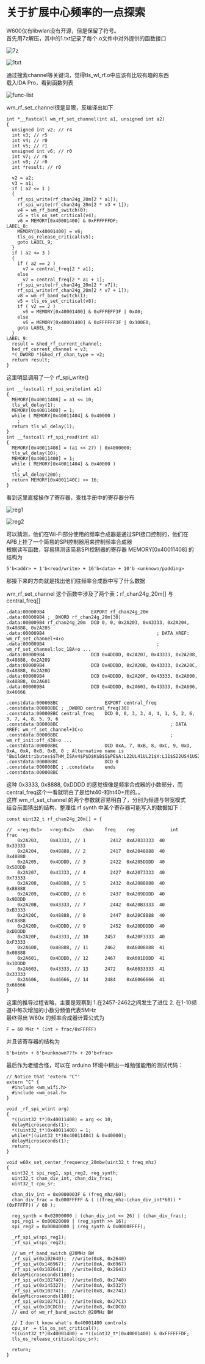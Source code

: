 # 关于扩展中心频率的一点探索  

W600仅有libwlan没有开源，但是保留了符号。  
首先用7z解压，其中的1.txt记录了每个.o文件中对外提供的函数接口  

![7z](https://github.com/libc0607/w60x-rf-hacking/blob/main/screenshots/20201101141251.jpg)

![1txt](https://github.com/libc0607/w60x-rf-hacking/blob/main/screenshots/20201101141230.jpg)


通过搜索channel等关键词，觉得tls_wl_rf.o中应该有比较有趣的东西  
载入IDA Pro，看到函数列表  

![func-list](https://github.com/libc0607/w60x-rf-hacking/blob/main/screenshots/20201101140901.jpg)

wm_rf_set_channel很是显眼，反编译出如下 

```
int *__fastcall wm_rf_set_channel(int a1, unsigned int a2)
{
  unsigned int v2; // r4
  int v3; // r5
  int v4; // r0
  int v5; // r1
  unsigned int v6; // r0
  int v7; // r6
  int v8; // r0
  int *result; // r0

  v2 = a2;
  v3 = a1;
  if ( a2 <= 1 )
  {
    rf_spi_write(rf_chan24g_20m[2 * a1]);
    rf_spi_write(rf_chan24g_20m[2 * v3 + 1]);
    v4 = wm_rf_band_switch(0);
    v5 = tls_os_set_critical(v4);
    v6 = MEMORY[0x40001400] & 0xFFFFFFDF;
LABEL_8:
    MEMORY[0x40001400] = v6;
    tls_os_release_critical(v5);
    goto LABEL_9;
  }
  if ( a2 <= 3 )
  {
    if ( a2 == 2 )
      v7 = central_freq[2 * a1];
    else
      v7 = central_freq[2 * a1 + 1];
    rf_spi_write(rf_chan24g_20m[2 * v7]);
    rf_spi_write(rf_chan24g_20m[2 * v7 + 1]);
    v8 = wm_rf_band_switch(1);
    v5 = tls_os_set_critical(v8);
    if ( v2 == 2 )
      v6 = MEMORY[0x40001400] & 0xFFFEFF3F | 0xA0;
    else
      v6 = MEMORY[0x40001400] & 0xFFFFFF3F | 0x100E0;
    goto LABEL_8;
  }
LABEL_9:
  result = &hed_rf_current_channel;
  hed_rf_current_channel = v3;
  *(_DWORD *)&hed_rf_chan_type = v2;
  return result;
}
```



这里明显调用了一个 rf_spi_write()
```
int __fastcall rf_spi_write(int a1)
{
  MEMORY[0x40011408] = a1 << 10;
  tls_wl_delay(1);
  MEMORY[0x40011400] = 1;
  while ( MEMORY[0x40011404] & 0x40000 )
    ;
  return tls_wl_delay(1);
}
int __fastcall rf_spi_read(int a1)
{
  MEMORY[0x40011408] = (a1 << 27) | 0x4000000;
  tls_wl_delay(10);
  MEMORY[0x40011400] = 1;
  while ( MEMORY[0x40011404] & 0x40000 )
    ;
  tls_wl_delay(200);
  return MEMORY[0x4001140C] >> 16;
}
```

看到这里直接操作了寄存器，查找手册中的寄存器分布  

![reg1](https://github.com/libc0607/w60x-rf-hacking/blob/main/screenshots/20201101144440.jpg)  

![reg2](https://github.com/libc0607/w60x-rf-hacking/blob/main/screenshots/20201101145004.jpg)  


可以猜测，他们在Wi-Fi部分使用的频率合成器是通过SPI接口控制的，他们在APB上挂了一个简易的SPI控制器用来控制频率合成器  
根据读写函数，容易猜测该简易SPI控制器的寄存器 MEMORY[0x40011408] 的结构为  
```
5'b<addr> + 1'b<read/write> + 16'b<data> + 10'b <unknown/padding>
```

那接下来的方向就是找出他们往频率合成器中写了什么数据  

wm_rf_set_channel 这个函数中涉及了两个表：rf_chan24g_20m[] 与 central_freq[]  
```
.data:000009B4                 EXPORT rf_chan24g_20m
.data:000009B4 ; _DWORD rf_chan24g_20m[30]
.data:000009B4 rf_chan24g_20m  DCD 0, 0, 0x2A203, 0x43333, 0x2A204, 0x48888, 0x2A205
.data:000009B4                                         ; DATA XREF: wm_rf_set_channel+4↑o
.data:000009B4                                         ; wm_rf_set_channel:loc_1BA↑o ...
.data:000009B4                 DCD 0x4DDDD, 0x2A207, 0x43333, 0x2A208, 0x48888, 0x2A209
.data:000009B4                 DCD 0x4DDDD, 0x2A20B, 0x43333, 0x2A20C, 0x48888, 0x2A20D
.data:000009B4                 DCD 0x4DDDD, 0x2A20F, 0x43333, 0x2A600, 0x48888, 0x2A601
.data:000009B4                 DCD 0x4DDDD, 0x2A603, 0x43333, 0x2A606, 0x46666
```
```
.constdata:000008BC                 EXPORT central_freq
.constdata:000008BC ; _DWORD central_freq[30]
.constdata:000008BC central_freq    DCD 0, 0, 3, 3, 4, 4, 1, 5, 2, 6, 3, 7, 4, 8, 5, 9, 6
.constdata:000008BC                                         ; DATA XREF: wm_rf_set_channel+3C↑o
.constdata:000008BC                                         ; wm_rf_init:off_438↑o ...
.constdata:000008BC                 DCD 0xA, 7, 0xB, 8, 0xC, 9, 0xD, 0xA, 0xA, 0xB, 0xB, 0 ; Alternative name is 'BuildAttributes$$THM_ISAv4$P$D$K$B$S$PE$A:L22UL41UL21$X:L11$S22US41US21$IEEE1$IW$USESV6$~STKCKD$USESV7$~SHL$OSPACE$EBA8$REQ8$PRES8$EABIv2'
.constdata:000008BC                 DCD 0
.constdata:000008BC ; .constdata    ends
.constdata:000008BC
```

这种 0x3333, 0x8888, 0xDDDD 的感觉很像是频率合成器的小数部分，而central_freq这个一看就明白了是给ht40-和ht40+用的。。  
这样 wm_rf_set_channel 的两个参数就容易明白了，分别为频道与带宽模式  
结合前面猜出的结构，整理往 rf synth 中某个寄存器可能写入的数据如下：
```
const uint32_t rf_chan24g_20m[] = {
	
//	<reg:0x1>	<reg:0x2>	chan 	freq	reg			    int		frac
	0x2A203, 	0x43333, //	1		  2412	0xA2033333	40		0x33333
	0x2A204, 	0x48888, // 2		  2417	0xA2048888	40		0x48888
	0x2A205, 	0x4DDDD, // 3		  2422	0xA205DDDD	40		0x5DDDD
	0x2A207, 	0x43333, // 4		  2427	0xA2073333	40		0x73333
	0x2A208, 	0x48888, // 5		  2432	0xA2088888	40		0x88888
	0x2A209, 	0x4DDDD, // 6		  2437	0xA209DDDD	40		0x9DDDD
	0x2A20B, 	0x43333, // 7		  2442	0xA20B3333	40		0xB3333
	0x2A20C, 	0x48888, // 8		  2447	0xA20C8888	40		0xC8888
	0x2A20D, 	0x4DDDD, // 9		  2452	0xA20DDDDD	40		0xDDDDD
	0x2A20F, 	0x43333, // 10		2457	0xA20F3333	40		0xF3333
	0x2A600, 	0x48888, // 11		2462	0xA6008888	41		0x08888
	0x2A601, 	0x4DDDD, // 12		2467	0xA601DDDD	41		0x1DDDD
	0x2A603, 	0x43333, // 13		2472	0xA6033333	41		0x33333
	0x2A606, 	0x46666, // 14		2484	0xA6066666	41		0x66666
}
```

这里的推导过程省略，主要是观察到 1.在2457-2462之间发生了进位 2. 在1-10频道中每次增加的小数分频值代表5MHz   
最终得出 W60x 的频率合成器计算公式为   
```
F = 60 MHz * (int + frac/0xFFFFF)
```
并且该寄存器的结构为   
```
6'b<int> + 6'b<unknown???> + 20'b<frac>
```
最后作为老缝合怪，可以在 arduino 环境中糊出一堆勉强能用的测试代码：  
```
// Notice that 'extern "C"' 
extern "C" {
  #include <wm_wifi.h>
  #include <wm_osal.h>
}

void _rf_spi_w(int arg)
{
  *((uint32_t*)0x40011408) = arg << 10;    
  delayMicroseconds(1);
  *((uint32_t*)0x40011400) = 1;
  while(*((uint32_t*)0x40011404) & 0x40000);
  delayMicroseconds(1);
  return;
}

void w60x_set_center_frequency_20mbw(uint32_t freq_mhz) 
{
  uint32_t spi_reg1, spi_reg2, reg_synth;
  uint32_t chan_div_int, chan_div_frac;
  uint32_t cpu_sr;
  
  chan_div_int = 0x0000003F & (freq_mhz/60);
  chan_div_frac = 0x000FFFFF & ( ((freq_mhz-(chan_div_int*60)) * (0xFFFFF)) / 60 );
  
  reg_synth = 0x02000000 | (chan_div_int << 26) | (chan_div_frac);
  spi_reg1 = 0x00020000 | (reg_synth >> 16);
  spi_reg2 = 0x00040000 | (reg_synth & 0x0000FFFF);
  
  _rf_spi_w(spi_reg1);
  _rf_spi_w(spi_reg2);

  // wm_rf_band_switch @20MHz BW
  _rf_spi_w(0x102640);  //write(0x8, 0x2640)
  _rf_spi_w(0x146967);  //write(0xA, 0x6967)
  _rf_spi_w(0x102641);  //write(0x8, 0x2641)
  delayMicroseconds(180);
  _rf_spi_w(0x102740);  //write(0x8, 0x2740)
  _rf_spi_w(0x145327);  //write(0xA, 0x5327)
  _rf_spi_w(0x102741);  //write(0x8, 0x2741)
  delayMicroseconds(180);
  _rf_spi_w(0x1027C1);  //write(0x8, 0x27C1)
  _rf_spi_w(0x10CDC0);  //write(0x8, 0xCDC0)
  // end of wm_rf_band_switch @20MHz BW

  // I don't know what's 0x40001400 controls
  cpu_sr  = tls_os_set_critical();
  *((uint32_t*)0x40001400) = *((uint32_t*)0x40001400) & 0xFFFFFFDF;
  tls_os_release_critical(cpu_sr);  

  return;
}

```
